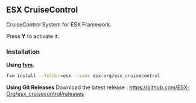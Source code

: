 ## ESX CruiseControl

CruiseControl System for ESX Framework.

Press **Y** to activate it.

### Installation

**Using [fvm](https://github.com/qlaffont/fvm-installer).**
```bash
fvm install --folder=esx --save esx-org/esx_cruisecontrol
```

**Using Git Releases**
Download the latest release : https://github.com/ESX-Org/esx_cruisecontrol/releases

